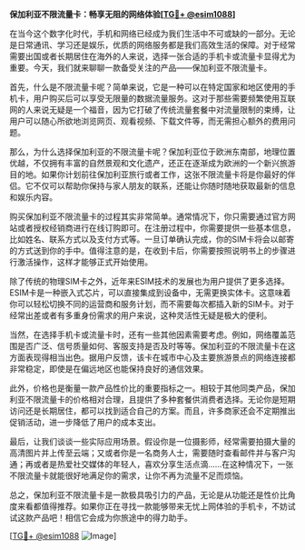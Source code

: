 **保加利亚不限流量卡：畅享无阻的网络体验[[TG💪+ @esim1088](https://t.me/s/esim1088)]**

在当今这个数字化时代，手机和网络已经成为我们生活中不可或缺的一部分。无论是日常通讯、学习还是娱乐，优质的网络服务都是我们高效生活的保障。对于经常需要出国或者长期居住在海外的人来说，选择一张合适的手机卡或流量卡显得尤为重要。今天，我们就来聊聊一款备受关注的产品——保加利亚不限流量卡。

首先，什么是不限流量卡呢？简单来说，它是一种可以在特定国家和地区使用的手机卡，用户购买后可以享受无限量的数据流量服务。这对于那些需要频繁使用互联网的人来说无疑是一个福音，因为它打破了传统流量套餐中对流量限制的束缚，让用户可以随心所欲地浏览网页、观看视频、下载文件等，而无需担心额外的费用问题。

那么，为什么选择保加利亚的不限流量卡呢？保加利亚位于欧洲东南部，地理位置优越，不仅拥有丰富的自然景观和文化遗产，还正在逐渐成为欧洲的一个新兴旅游目的地。如果你计划前往保加利亚旅行或者工作，这张不限流量卡将是你最好的伴侣。它不仅可以帮助你保持与家人朋友的联系，还能让你随时随地获取最新的信息和娱乐内容。

购买保加利亚不限流量卡的过程其实非常简单。通常情况下，你只需要通过官方网站或者授权经销商进行在线订购即可。在注册过程中，你需要提供一些基本信息，比如姓名、联系方式以及支付方式等。一旦订单确认完成，你的SIM卡将会以邮寄的方式送到你的手中。值得注意的是，在收到卡后，你需要按照说明书上的步骤进行激活操作，这样才能够正式开始使用。

除了传统的物理SIM卡之外，近年来ESIM技术的发展也为用户提供了更多选择。ESIM卡是一种嵌入式芯片，可以直接集成到设备中，无需更换实体卡。这意味着你可以轻松切换不同的运营商和服务计划，而不需要每次都插入新的SIM卡。对于经常出差或者有多重身份需求的用户来说，这种灵活性无疑是极大的便利。

当然，在选择手机卡或流量卡时，还有一些其他因素需要考虑。例如，网络覆盖范围是否广泛、信号质量如何、客服支持是否及时等等。保加利亚的不限流量卡在这方面表现得相当出色。据用户反馈，该卡在城市中心及主要旅游景点的网络连接都非常稳定，即使是在偏远地区也能保持良好的通信效果。

此外，价格也是衡量一款产品性价比的重要指标之一。相较于其他同类产品，保加利亚不限流量卡的价格相对合理，且提供了多种套餐供消费者选择。无论你是短期访问还是长期居住，都可以找到适合自己的方案。而且，许多商家还会不定期推出促销活动，进一步降低了用户的成本支出。

最后，让我们谈谈一些实际应用场景。假设你是一位摄影师，经常需要拍摄大量的高清图片并上传至云端；又或者你是一名商务人士，需要随时查看邮件并与客户沟通；再或者是热爱社交媒体的年轻人，喜欢分享生活点滴……在这种情况下，一张不限流量卡就能很好地满足你的需求，让你不再为流量不足而烦恼。

总之，保加利亚不限流量卡是一款极具吸引力的产品，无论是从功能还是性价比角度来看都值得推荐。如果你正在寻找一款能够带来无忧上网体验的手机卡，不妨试试这款产品吧！相信它会成为你旅途中的得力助手。

[[TG💪+ @esim1088](https://t.me/s/esim1088) ![Image](https://i.postimg.cc/4NQfJmqS/Snipaste-2025-05-13-00-14-12.png)]